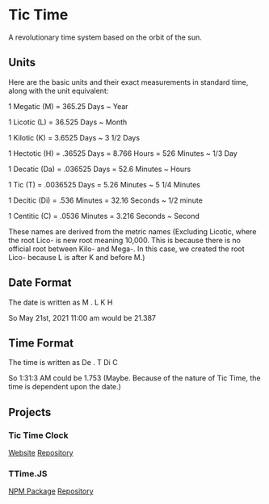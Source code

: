 # Tic Time
A revolutionary time system based on the orbit of the sun.

## Units
Here are the basic units and their exact measurements in standard time, along with the unit equivalent:

1 Megatic (M) = 365.25 Days ~ Year

1 Licotic (L) = 36.525 Days ~ Month

1 Kilotic (K) = 3.6525 Days ~ 3 1/2 Days

1 Hectotic (H) = .36525 Days = 8.766 Hours = 526 Minutes ~ 1/3 Day

1 Decatic (Da) = .036525 Days = 52.6 Minutes ~ Hours

1 Tic (T) = .0036525 Days = 5.26 Minutes ~ 5 1/4 Minutes

1 Decitic (Di) = .536 Minutes = 32.16 Seconds ~ 1/2 minute

1 Centitic (C) = .0536 Minutes = 3.216 Seconds ~ Second

These names are derived from the metric names (Excluding Licotic, where the root Lico- is new root meaning 10,000. This is because there is no official root between Kilo- and Mega-. In this case, we created the root Lico- because L is after K and before M.)

## Date Format
The date is written as M . L K H

So May 21st, 2021 11:00 am would be 21.387

## Time Format
The time is written as  De . T Di C

So 1:31:3 AM  could be 1.753 (Maybe. Because of the nature of Tic Time, the time is dependent upon the date.)

## Projects
### Tic Time Clock
[Website](https://ttclock.jtechnologies.xyz/) [Repository](https://github.com/jtechnologies/tictimeclock)
### TTime.JS
[NPM Package](https://www.npmjs.com/package/ttimejs) [Repository](https://github.com/jtechnologies/ttimejs)
